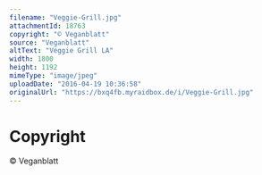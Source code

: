 ```yaml
---
filename: "Veggie-Grill.jpg"
attachmentId: 18763
copyright: "© Veganblatt"
source: "Veganblatt"
altText: "Veggie Grill LA"
width: 1800
height: 1192
mimeType: "image/jpeg"
uploadDate: "2016-04-19 10:36:58"
originalUrl: "https://bxq4fb.myraidbox.de/i/Veggie-Grill.jpg"
---
```


# Copyright

© Veganblatt
